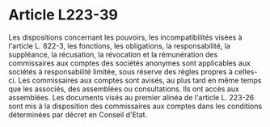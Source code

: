 # Article L223-39

Les dispositions concernant les pouvoirs, les incompatibilités visées à l'article L. 822-3, les fonctions, les obligations, la responsabilité, la suppléance, la récusation, la révocation et la rémunération des commissaires aux comptes des sociétés anonymes sont applicables aux sociétés à responsabilité limitée, sous réserve des règles propres à celles-ci.   Les commissaires aux comptes sont avisés, au plus tard en même temps que les associés, des assemblées ou consultations. Ils ont accès aux assemblées.   Les documents visés au premier alinéa de l'article L. 223-26 sont mis à la disposition des commissaires aux comptes dans les conditions déterminées par décret en Conseil d'Etat.